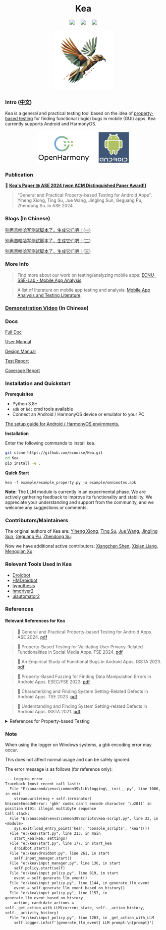 <div align="center">
<h1>Kea</h1>

 <a href='LICENSE'><img src='https://img.shields.io/badge/License-MIT-orange'></a> &nbsp;&nbsp;&nbsp;
 <a><img src='https://img.shields.io/badge/python-3.8, 3.9, 3.10, 3.11, 3.12, 3.13-blue'></a> &nbsp;&nbsp;&nbsp;
 <a href='https://kea-docs.readthedocs.io/en/latest/part-theory/introduction.html'><img src='https://img.shields.io/badge/doc-1.0.0-blue'></a>
</div>

<div align="center">
    <img src="kea/resources/kea_log(1).png" alt="kea_logo" style="border-radius: 18px"/>
</div>


### Intro ([中文](README_CN.md))

Kea is a general and practical testing tool based on the idea of [property-based testing](https://en.wikipedia.org/wiki/Software_testing#Property_testing) for finding functional (logic) bugs in mobile (GUI) apps.
Kea currently supports Android and HarmonyOS.


<p align="center">
  <img src="kea/resources/kea-platforms.jpg" width="300"/>
</p>

### Publication 

📘 **[Kea's Paper @ ASE 2024 (won ACM Distinguished Paper Award!)](https://xyiheng.github.io//files/Property_Based_Testing_for_Android_Apps.pdf)**

> "General and Practical Property-based Testing for Android Apps". 
> Yiheng Xiong, Ting Su, Jue Wang, Jingling Sun, Geguang Pu, Zhendong Su.
> In ASE 2024. 

### Blogs (In Chinese)

[别再苦哈哈写测试脚本了，生成它们吧！(一)](https://mp.weixin.qq.com/s/R2kLCkXpDjpa8wCX4Eidtg)

[别再苦哈哈写测试脚本了，生成它们吧！(二)](https://mp.weixin.qq.com/s/s4WkdstNcKupu9OP8jeOXw)

[别再苦哈哈写测试脚本了，生成它们吧！(三)](https://mp.weixin.qq.com/s/BjXyo-xJRmPB_sCc4pmh8g)

### More Info

> Find more about our work on testing/analyzing mobile apps: [ECNU-SSE-Lab - Mobile App Analysis](https://mobile-app-analysis.github.io).

> A list of literature on mobile app testing and analysis: [Mobile App Analysis and Testing Literature](https://github.com/XYIheng/MobileAppTesting).


### [Demonstration Video](https://www.bilibili.com/video/BV1QPkoYREgh/?share_source=copy_web) (In Chinese)

### Docs

[Full Doc](https://kea-docs.readthedocs.io/en/latest/part-theory/introduction.html)

[User Manual](https://kea-docs.readthedocs.io/en/latest/part-keaUserManuel/envirnment_setup.html)

[Design Manual](https://kea-docs.readthedocs.io/en/latest/part-designDocument/intro.html)

[Test Report](https://kea-docs.readthedocs.io/en/latest/part-experiment/exp.html)

[Coverage Report](https://ecnusse.github.io/Kea/)


### Installation and Quickstart

**Prerequisites**

- Python 3.8+
- `adb` or `hdc` cmd tools available
- Connect an Android / HarmonyOS device or emulator to your PC

[The setup guide for Android / HarmonyOS envirnments.](https://kea-technic-docs.readthedocs.io/en/latest/part-keaUserManuel/envirnment_setup.html)

**Installation**

Enter the following commands to install kea.

```bash
git clone https://github.com/ecnusse/Kea.git
cd Kea
pip install -e .
```

**Quick Start**

```
kea -f example/example_property.py -a example/omninotes.apk
```

**Note:** The LLM module is currently in an experimental phase. We are actively gathering feedback to improve its functionality and stability. We appreciate your understanding and support from the community, and we welcome any suggestions or comments.

### Contributors/Maintainers

The original authors of Kea are:
[Yiheng Xiong](https://xyiheng.github.io/), 
[Ting Su](http://tingsu.github.io/),
[Jue Wang](https://cv.juewang.info/),
[Jingling Sun](https://jinglingsun.github.io/),
[Geguang Pu](),
[Zhendong Su](https://people.inf.ethz.ch/suz/).

Now we have additional active contributors:
[Xiangchen Shen](https://xiangchenshen.github.io/), 
[Xixian Liang](https://xixianliang.github.io/resume/),
[Mengqian Xu](https://mengqianx.github.io/)

### Relevant Tools Used in Kea

- [Droidbot](https://github.com/honeynet/droidbot)
- [HMDroidbot](https://github.com/ecnusse/HMDroidbot)
- [hypothesis](https://github.com/HypothesisWorks/hypothesis)
- [hmdriver2](https://github.com/codematrixer/hmdriver2)
- [uiautomator2](https://github.com/openatx/uiautomator2)


### References


#### Relevant References for Kea


> 📘 General and Practical Property-based Testing for Android Apps. ASE 2024. [pdf](https://dl.acm.org/doi/10.1145/3691620.3694986)

> 📘 Property-Based Testing for Validating User Privacy-Related Functionalities in Social Media Apps. FSE 2024. [pdf](https://dl.acm.org/doi/10.1145/3663529.3663863)

> 📘 An Empirical Study of Functional Bugs in Android Apps. ISSTA 2023. [pdf](https://dl.acm.org/doi/10.1145/3597926.3598138)

> 📘 Property-Based Fuzzing for Finding Data Manipulation Errors in Android Apps. ESEC/FSE 2023. [pdf](https://dl.acm.org/doi/10.1145/3611643.3616286)

> 📘 Characterizing and Finding System Setting-Related Defects in Android Apps. TSE 2023. [pdf](https://ieeexplore.ieee.org/document/10064083)

> 📘 Understanding and Finding System Setting-related Defects in Android Apps. ISSTA 2021. [pdf](https://dl.acm.org/doi/10.1145/3460319.3464806)

</details>

<details>
  <summary>References for Property-based Testing</summary>

📘 Property-Based Testing in Practice. ICSE 2024. [pdf](https://dl.acm.org/doi/10.1145/3597503.3639581)

📘 QuickCheck: a lightweight tool for random testing of Haskell programs. ICFP 2000. [pdf](https://dl.acm.org/doi/10.1145/357766.351266)

📘 Property-based testing: a new approach to testing for assurance. Software Engineering Notes 1997. [pdf](https://dl.acm.org/doi/pdf/10.1145/263244.263267)

</details>

### Note
When using the logger on Windows systems, a gbk encoding error may occur.

This does not affect normal usage and can be safely ignored.

The error message is as follows (for reference only):
```text
--- Logging error ---
Traceback (most recent call last):
  File "E:\anaconda\envs\common39\lib\logging\__init__.py", line 1086, in emit
    stream.write(msg + self.terminator)
UnicodeEncodeError: 'gbk' codec can't encode character '\u2011' in position 6191: illegal multibyte sequence
Call stack:
  File "E:\anaconda\envs\common39\Scripts\kea-script.py", line 33, in <module>
    sys.exit(load_entry_point('kea', 'console_scripts', 'kea')())
  File "e:\kea\start.py", line 213, in main
    start_kea(kea, settings)
  File "e:\kea\start.py", line 177, in start_kea
    droidbot.start()
  File "e:\kea\droidbot.py", line 261, in start
    self.input_manager.start()
  File "e:\kea\input_manager.py", line 136, in start
    self.policy.start(self)
  File "e:\kea\input_policy.py", line 819, in start
    event = self.generate_llm_event()
  File "e:\kea\input_policy.py", line 1144, in generate_llm_event
    event = self.generate_llm_event_based_on_history()
  File "e:\kea\input_policy.py", line 1157, in generate_llm_event_based_on_history
    action, candidate_actions = self._get_action_with_LLM(current_state, self.__action_history, self.__activity_history)
  File "e:\kea\input_policy.py", line 1203, in _get_action_with_LLM
    self.logger.info(f'[generate_llm_event] LLM prompt:\n{prompt}')
```